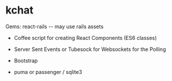 # kchat

Gems:
react-rails
-- may use rails assets


- Coffee script for creating React Components (ES6 classes)

- Server Sent Events or Tubesock for Websockets for the Polling

- Bootstrap

- puma or passenger / sqlite3
